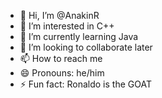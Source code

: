 - 👋 Hi, I’m @AnakinR
- 👀 I’m interested in C++
- 🌱 I’m currently learning Java
- 💞️ I’m looking to collaborate later
- 📫 How to reach me 
- 😄 Pronouns: he/him
- ⚡ Fun fact: Ronaldo is the GOAT

<!---
AnakinR/AnakinR is a ✨ special ✨ repository because its `README.md` (this file) appears on your GitHub profile.
You can click the Preview link to take a look at your changes.
--->
